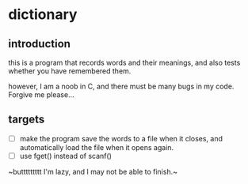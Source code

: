 # dictionary

## introduction

this is a program that records words and their meanings, and also tests whether you have remembered them.

however, I am a noob in C, and there must be many bugs in my code. Forgive me please...

## targets

- [ ] make the program save the words to a file when it closes, and automatically load the file when it opens again.
- [ ] use fget() instead of scanf()

~buttttttttt I'm lazy, and I may not be able to finish.~
